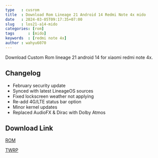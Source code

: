```yaml
---
type   : cusrom
title  : Download Rom Lineage 21 Android 14 Redmi Note 4x mido
date   : 2024-03-05T09:17:35+07:00
slug   : los21-a14-mido
categories: [rom]
tags      : [mido]
keywords  : [redmi note 4x]
author : wahyu6070
---
```


Download Custom Rom lineage 21 android 14 for xiaomi redmi note 4x.

## Changelog
- February security update
- Synced with latest LineageOS sources 
- Fixed lockscreen weather not applying
- Re-add 4G/LTE status bar option
- Minor kernel updates
- Replaced AudioFX & Dirac with Dolby Atmos

## Download Link

[ROM](https://t.me/wahyu6070files/19?single)

[TWRP](https://t.me/wahyu6070files/19?single)

